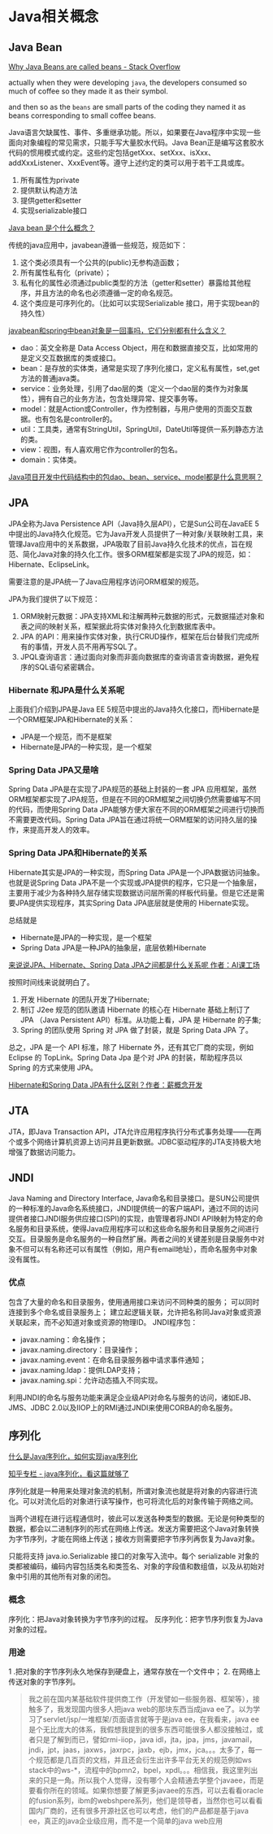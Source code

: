 # Java相关概念

## Java Bean

[Why Java Beans are called beans - Stack Overflow](https://stackoverflow.com/questions/18609030/why-java-beans-are-called-beans)

actually when they were developing `java`, the developers consumed so much of coffee so they made it as their symbol.

and then so as the `beans` are small parts of the coding they named it as beans corresponding to small coffee beans.

Java语言欠缺属性、事件、多重继承功能。所以，如果要在Java程序中实现一些面向对象编程的常见需求，只能手写大量胶水代码。Java Bean正是编写这套胶水代码的惯用模式或约定。这些约定包括getXxx、setXxx、isXxx、addXxxListener、XxxEvent等。遵守上述约定的类可以用于若干工具或库。

1. 所有属性为private
2. 提供默认构造方法
3. 提供getter和setter
4. 实现serializable接口

[Java bean 是个什么概念？](https://www.zhihu.com/question/19773379/answer/31625054)

传统的java应用中，javabean遵循一些规范，规范如下：

1. 这个类必须具有一个公共的(public)无参构造函数；
2. 所有属性私有化（private）；
3. 私有化的属性必须通过public类型的方法（getter和setter）暴露给其他程序，并且方法的命名也必须遵循一定的命名规范。
4. 这个类应是可序列化的。（比如可以实现Serializable 接口，用于实现bean的持久性）

[javabean和spring中bean对象是一回事吗，它们分别都有什么含义？](https://www.zhihu.com/question/398256955/answer/1254321910)

- dao：英文全称是 Data Access Object，用在和数据直接交互，比如常用的是定义交互数据库的类或接口。
- bean：是存放的实体类，通常是实现了序列化接口，定义私有属性，set,get方法的普通java类。
- service：业务处理，引用了dao层的类（定义一个dao层的类作为对象属性），拥有自己的业务方法，包含处理异常、提交事务等。
- model：就是Action或Controller，作为控制器，与用户使用的页面交互数据。也有包名是controller的。
- util：工具类，通常有StringUtil，SpringUtil，DateUtil等提供一系列静态方法的类。
- view：视图，有人喜欢用它作为controller的包名。
- domain：实体类。

[Java项目开发中代码结构中的包dao、bean、service、model都是什么意思啊？](https://www.zhihu.com/question/292236048/answer/1263800733)

## JPA

JPA全称为Java Persistence API（Java持久层API），它是Sun公司在JavaEE 5中提出的Java持久化规范。它为Java开发人员提供了一种对象/关联映射工具，来管理Java应用中的关系数据，JPA吸取了目前Java持久化技术的优点，旨在规范、简化Java对象的持久化工作。很多ORM框架都是实现了JPA的规范，如：Hibernate、EclipseLink。

需要注意的是JPA统一了Java应用程序访问ORM框架的规范。

JPA为我们提供了以下规范：

1. ORM映射元数据：JPA支持XML和注解两种元数据的形式，元数据描述对象和表之间的映射关系，框架据此将实体对象持久化到数据库表中。
2. JPA 的API：用来操作实体对象，执行CRUD操作，框架在后台替我们完成所有的事情，开发人员不用再写SQL了。
3. JPQL查询语言：通过面向对象而非面向数据库的查询语言查询数据，避免程序的SQL语句紧密耦合。

### Hibernate 和JPA是什么关系呢

上面我们介绍到JPA是Java EE 5规范中提出的Java持久化接口，而Hibernate是一个ORM框架JPA和Hibernate的关系：

- JPA是一个规范，而不是框架
- Hibernate是JPA的一种实现，是一个框架

### Spring Data JPA又是啥

Spring Data JPA是在实现了JPA规范的基础上封装的一套 JPA 应用框架，虽然ORM框架都实现了JPA规范，但是在不同的ORM框架之间切换仍然需要编写不同的代码，而使用Spring Data JPA能够方便大家在不同的ORM框架之间进行切换而不需要更改代码。Spring Data JPA旨在通过将统一ORM框架的访问持久层的操作，来提高开发人的效率。

### Spring Data JPA和Hibernate的关系

Hibernate其实是JPA的一种实现，而Spring Data JPA是一个JPA数据访问抽象。也就是说Spring Data JPA不是一个实现或JPA提供的程序，它只是一个抽象层，主要用于减少为各种持久层存储实现数据访问层所需的样板代码量。但是它还是需要JPA提供实现程序，其实Spring Data JPA底层就是使用的 Hibernate实现。

总结就是

- Hibernate是JPA的一种实现，是一个框架
- Spring Data JPA是一种JPA的抽象层，底层依赖Hibernate

[来说说JPA、Hibernate、Spring Data JPA之间都是什么关系呢 作者：AI课工场](https://zhuanlan.zhihu.com/p/115507328)

按照时间线来说就明白了。

1. 开发 Hibernate 的团队开发了Hibernate;
2. 制订 J2ee 规范的团队邀请 Hibernate 的核心在 Hibernate 基础上制订了 JPA （Java Persistent API）标准。从功能上看，JPA 是 Hibernate 的子集;
3. Spring 的团队使用 Spring 对 JPA 做了封装，就是 Spring Data JPA 了。

总之，JPA 是一个 API 标准，除了 Hibernate 外，还有其它厂商的实现，例如 Eclipse 的 TopLink。Spring Data Jpa 是个对 JPA 的封装，帮助程序员以 Spring 的方式来使用 JPA。

[Hibernate和Spring Data JPA有什么区别？作者：薪概念开发](https://www.zhihu.com/question/335584253/answer/753316281)

## JTA

JTA，即Java Transaction API，JTA允许应用程序执行分布式事务处理——在两个或多个网络计算机资源上访问并且更新数据。JDBC驱动程序的JTA支持极大地增强了数据访问能力。

## JNDI

Java Naming and Directory Interface, Java命名和目录接口。是SUN公司提供的一种标准的Java命名系统接口，JNDI提供统一的客户端API，通过不同的访问提供者接口JNDI服务供应接口(SPI)的实现，由管理者将JNDI API映射为特定的命名服务和目录系统，使得Java应用程序可以和这些命名服务和目录服务之间进行交互。目录服务是命名服务的一种自然扩展。两者之间的关键差别是目录服务中对象不但可以有名称还可以有属性（例如，用户有email地址），而命名服务中对象没有属性。

### 优点

包含了大量的命名和目录服务，使用通用接口来访问不同种类的服务；
可以同时连接到多个命名或目录服务上；
建立起逻辑关联，允许把名称同Java对象或资源关联起来，而不必知道对象或资源的物理ID。
JNDI程序包：

- javax.naming：命名操作；
- javax.naming.directory：目录操作；
- javax.naming.event：在命名目录服务器中请求事件通知；
- javax.naming.ldap：提供LDAP支持；
- javax.naming.spi：允许动态插入不同实现。

利用JNDI的命名与服务功能来满足企业级API对命名与服务的访问，诸如EJB、JMS、JDBC 2.0以及IIOP上的RMI通过JNDI来使用CORBA的命名服务。

## 序列化

[什么是Java序列化，如何实现java序列化](https://blog.csdn.net/m0_58957310/article/details/120212165)

[知乎专栏 - java序列化，看这篇就够了](https://zhuanlan.zhihu.com/p/449460157)

序列化就是一种用来处理对象流的机制，所谓对象流也就是将对象的内容进行流化。可以对流化后的对象进行读写操作，也可将流化后的对象传输于网络之间。

当两个进程在进行远程通信时，彼此可以发送各种类型的数据。无论是何种类型的数据，都会以二进制序列的形式在网络上传送。发送方需要把这个Java对象转换为字节序列，才能在网络上传送；接收方则需要把字节序列再恢复为Java对象。

只能将支持 java.io.Serializable 接口的对象写入流中。每个 serializable 对象的类都被编码，编码内容包括类名和类签名、对象的字段值和数组值，以及从初始对象中引用的其他所有对象的闭包。

### 概念

序列化：把Java对象转换为字节序列的过程。
反序列化：把字节序列恢复为Java对象的过程。

### 用途

1 .把对象的字节序列永久地保存到硬盘上，通常存放在一个文件中；
2. 在网络上传送对象的字节序列。

> 我之前在国内某基础软件提供商工作（开发譬如一些服务器、框架等），接触多了，我发现国内很多人把java web的那块东西当成java ee了。以为学习了servlet/jsp/一堆框架/页面语言就等于是java ee，在我看来，java ee是个无比庞大的体系，我假想我提到的很多东西可能很多人都没接触过，或者只是了解到而已，譬如rmi-iiop，java idl，jta，jpa，jms，javamail，jndi，jpt，jaas，jaxws，jaxrpc，jaxb，ejb，jmx，jca。。。太多了，每一个规范都是几百页的文档，并且还会衍生出许多平台无关的规范例如ws stack中的ws-*，流程中的bpmn2，bpel，xpdl。。。相信我，我这里列出来的只是一角。所以我个人觉得，没有哪个人会精通去学整个javaee，而是要看你所在的领域。如果你想要了解更多javaee的东西，可以去看看oracle的fusion系列，ibm的webshpere系列，他们是领导者，当然你也可以看看国内厂商的，还有很多开源社区也可以考虑，他们的产品都是基于java ee，真正的java企业级应用，而不是一个简单的java web应用
